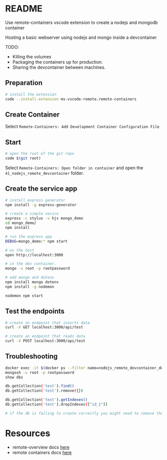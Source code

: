 # README
Use remote-containers vscode extension to create a nodejs and mongodb container

Hosting a basic webserver using nodejs and mongo inside a devcontainer

TODO:
* Killing the volumes
* Packaging the containers up for production.  
* Sharing the devcontainer between machines.

## Preparation
```sh
# install the extension
code --install-extension ms-vscode-remote.remote-containers
```

## Create Container
Select `Remote-Containers: Add Development Container Configuration File` 

## Start
```sh
# open the root of the git repo
code $(git root)
```

Select `Remote-Containers: Open folder in container` and open the `41_nodejs_remote_devcontainer` folder. 

## Create the service app
```sh
# install express generator
npm install -g express-generator
```

```sh
# create a simple sevice
express -c stylus -v hjs mongo_demo  
cd mongo_demo/
npm install 
```

```sh
# run the express app
DEBUG=mongo_demo:* npm start

# on the host
open http://localhost:3000

# in the dev container.
mongo -u root -p rootpassword
```

```sh
# add mongo and dotenv
npm install mongo dotenv
npm install -g nodemon

nodemon npm start
```


## Test the endpoints
```sh
# create an endpoint that inserts data
curl -X GET localhost:3000/api/test    
```

```sh
# create an endpoint that reads data
curl -X POST localhost:3000/api/test    
```


## Troubleshooting

```sh
docker exec -it $(docker ps --filter name=nodejs_remote_devcontainer_devcontainer_db_1 -q) /bin/sh
mongosh -u root -p rootpassword
show dbs

db.getCollection('test').find()
db.getCollection('test').remove({})

db.getCollection('test').getIndexes()
db.getCollection('test').dropIndexes(["id_1"])

# if the db is failing to create correctly you might need to remove the containers and volume
```

# Resources 
* remote-overview docs [here](https://code.visualstudio.com/docs/remote/remote-overview)  
* remote containers docs [here](https://code.visualstudio.com/docs/remote/containers)  
